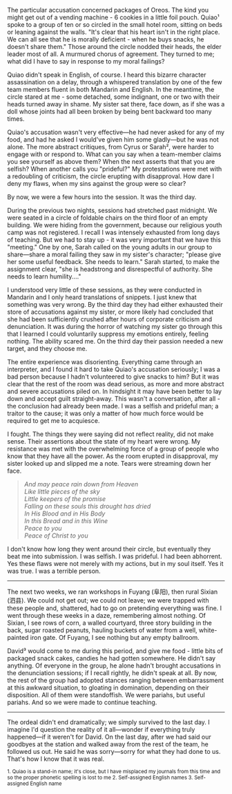 The particular accusation concerned packages of Oreos. The kind you might get out of a vending machine - 6 cookies in a little foil pouch. Quiao¹ spoke to a group of ten or so circled in the small hotel room, sitting on beds or leaning against the walls. "It's clear that his heart isn't in the right place. We can all see that he is morally deficient - when he buys snacks, he doesn't share them." Those around the circle nodded their heads, the elder leader most of all. A murmured chorus of agreement. They turned to me; what did I have to say in response to my moral failings?

Quiao didn't speak in English, of course. I heard this bizarre character assassination on a delay, through a whispered translation by one of the few team members fluent in both Mandarin and English. In the meantime, the circle stared at me - some detached, some indignant, one or two with their heads turned away in shame. My sister sat there, face down, as if she was a doll whose joints had all been broken by being bent backward too many times.

Quiao's accusation wasn't very effective—he had never asked for any of my food, and had he asked I would've given him some gladly—but he was not alone. The more abstract critiques, from Cyrus or Sarah², were harder to engage with or respond to. What can you say when a team-member claims you see yourself as above them? When the next asserts that that you are selfish? When another calls you "prideful?" My protestations were met with a redoubling of criticism, the circle erupting with disapproval. How dare I deny my flaws, when my sins against the group were so clear?

By now, we were a few hours into the session. It was the third day.

During the previous two nights, sessions had stretched past midnight. We were seated in a circle of foldable chairs on the third floor of an empty building. We were hiding from the government, because our religious youth camp was not registered. I recall I was intensely exhausted from long days of teaching. But we had to stay up - it was very important that we have this "meeting." One by one, Sarah called on the young adults in our group to share—share a moral failing they saw in my sister's character; "please give her some useful feedback. She needs to learn." Sarah started, to make the assignment clear, "she is headstrong and disrespectful of authority. She needs to learn humility...."

I understood very little of these sessions, as they were conducted in Mandarin and I only heard translations of snippets. I just knew that something was very wrong. By the third day they had either exhausted their store of accusations against my sister, or more likely had concluded that she had been sufficiently crushed after hours of corporate criticism and denunciation. It was during the horror of watching my sister go through this that I learned I could voluntarily suppress my emotions entirely, feeling nothing. The ability scared me. On the third day their passion needed a new target, and they choose me.

The entire experience was disorienting. Everything came through an interpreter, and I found it hard to take Quiao's accusation seriously; I was a bad person because I hadn't volunteered to give snacks to him? But it was clear that the rest of the room was dead serious, as more and more abstract and severe accusations piled on. In hindsight it may have been better to lay down and accept guilt straight-away. This wasn't a conversation, after all - the conclusion had already been made. I was a selfish and prideful man; a traitor to the cause; it was only a matter of how much force would be required to get me to acquiesce.

I fought. The things they were saying did not reflect reality, did not make sense. Their assertions about the state of my heart were wrong. My resistance was met with the overwhelming force of a group of people who know that they have all the power. As the room erupted in disapproval, my sister looked up and slipped me a note. Tears were streaming down her face.

> *And may peace rain down from Heaven*  
> *Like little pieces of the sky*  
> *Little keepers of the promise*  
> *Falling on these souls this drought has dried*  
> *In His Blood and in His Body*  
> *In this Bread and in this Wine*  
> *Peace to you*  
> *Peace of Christ to you*

I don't know how long they went around their circle, but eventually they beat me into submission. I was selfish. I was prideful. I had been abhorrent. Yes these flaws were not merely with my actions, but in my soul itself. Yes it was true. I was a terrible person.

---

The next two weeks, we ran workshops in Fuyang (阜阳), then rural Sixian (泗县). We could not get out; we could not leave; we were trapped with these people and, shattered, had to go on pretending everything was fine. I went through these weeks in a daze, remembering almost nothing. Of Sixian, I see rows of corn, a walled courtyard, three story building in the back, sugar roasted peanuts, hauling buckets of water from a well, white-painted iron gate. Of Fuyang, I see nothing but any empty ballroom.

David³ would come to me during this period, and give me food - little bits of packaged snack cakes, candies he had gotten somewhere. He didn't say anything. Of everyone in the group, he alone hadn't brought accusations in the denunciation sessions; if I recall rightly, he didn't speak at all. By now, the rest of the group had adopted stances ranging between embarrassment at this awkward situation, to gloating in domination, depending on their disposition. All of them were standoffish. We were pariahs, but useful pariahs. And so we were made to continue teaching.

---

The ordeal didn't end dramatically; we simply survived to the last day. I imagine I'd question the reality of it all—wonder if everything truly happened—if it weren't for David. On the last day, after we had said our goodbyes at the station and walked away from the rest of the team, he followed us out. He said he was sorry—sorry for what they had done to us. That's how I know that it was real.

<small>
1. Quiao is a stand-in name; it's close, but I have misplaced my journals from this time and so the proper phonetic spelling is lost to me
2. Self-assigned English names
3. Self-assigned English name
</small>